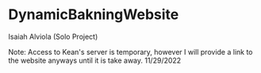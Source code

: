 # DynamicBakningWebsite
Isaiah Alviola (Solo Project)

Note: Access to Kean's server is temporary, however I will provide a link to the website anyways until it is take away.
11/29/2022
